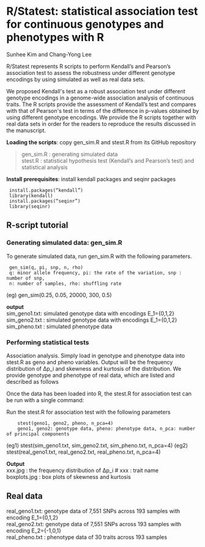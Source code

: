 #  R/Statest: statistical association test for continuous genotypes and phenotypes with R
 
Sunhee Kim and Chang-Yong Lee

R/Statest represents R scripts to perform Kendall’s and Pearson’s association test to assess the robustness under different genotype encodings by using simulated as well as real data sets.  

We proposed Kendall's test as a robust association test under different genotype encodings in a genome-wide association analysis of continuous traits. The R scripts provide the assessment of Kendall’s test and compares with that of Pearson's test in terms of the difference in p-values obtained by using different genotype encodings. We provide the R scripts together with real data sets in order for the readers to reproduce the results discussed in the manuscript.

**Loading the scripts**: copy gen_sim.R and stest.R from its GitHub repository     
> gen_sim.R : generating simulated data   
> stest.R : statistical hypothesis test (Kendall’s and Pearson’s test) and statistical analysis

**Install prerequisites**: install kendall packages and seqinr packages

     install.packages(“kendall”)
     library(kendall)
     install.packages(“seqinr”)
     library(seqinr)

     
## R-script tutorial
### Generating simulated data: gen_sim.R
To generate simulated data, run gen_sim.R with the following parameters.

     gen_sim(q, pi, snp, n, rho)
     q: minor allele frequency, pi: the rate of the variation, snp : number of snp, 
     n: number of samples, rho: shuffling rate
(eg) gen_sim(0.25, 0.05, 20000, 300, 0.5)

**output**   
sim_geno1.txt: simulated genotype data with encodings E_1={0,1,2}   
sim_geno2.txt : simulated genotype data with encodings E_1={0,1,2}   
sim_pheno.txt : simulated phenotype data   


### Performing statistical tests 
Association analysis. Simply load in genotype and phenotype data into stest.R as geno and pheno variables. Output will be the frequency distribution of ∆p_i and skewness and kurtosis of the distribution. We provide genotype and phenotype of real data, which are listed and described as follows

Once the data has been loaded into R, the stest.R for association test can be run with a single command:

Run the stest.R for association test with the following parameters

        stest(geno1, geno2, pheno, n_pca=4)
        geno1, geno2: genotype data, pheno: phenotype data, n_pca: number of principal components

(eg1) stest(sim_geno1.txt, sim_geno2.txt, sim_pheno.txt, n_pca=4)
(eg2) stest(real_geno1.txt, real_geno2.txt, real_pheno.txt, n_pca=4)  


**Output**   
xxx.jpg : the frequency distribution of ∆p_i    # xxx : trait name   
boxplots.jpg : box plots of skewness and kurtosis   

## Real data   
real_geno1.txt: genotype data of 7,551 SNPs across 193 samples with encoding E_1={0,1,2}   
real_geno2.txt: genotype data of 7,551 SNPs across 193 samples with encoding E_2={-1,0,1}    
real_pheno.txt : phenotype data of 30 traits across 193 samples   
